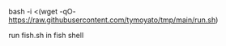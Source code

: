 bash -i <(wget -qO- https://raw.githubusercontent.com/tymoyato/tmp/main/run.sh)

run fish.sh in fish shell
